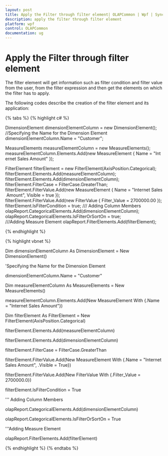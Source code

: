 ```yaml
---
layout: post
title: Apply the Filter through filter element| OLAPCommon | Wpf | Syncfusion
description: apply the filter through filter element
platform: wpf
control: OLAPCommon
documentation: ug
---
```


# Apply the Filter through filter element

The filter element will get information such as filter condition and filter value from the user, from the filter expression and then get the elements on which the filter has to apply.

The following codes describe the creation of the filter element and its application: 

{% tabs %}
{% highlight c# %}



DimensionElement dimensionElementColumn = new DimensionElement();
//Specifying the Name for the Dimension Element
dimensionElementColumn.Name = "Customer";

MeasureElements measureElementColumn = new MeasureElements();
measureElementColumn.Elements.Add(new MeasureElement { Name = "Internet Sales Amount" });

FilterElement filterElement = new FilterElement(AxisPosition.Categorical);
filterElement.Elements.Add(measureElementColumn);
filterElement.Elements.Add(dimensionElementColumn);
filterElement.FilterCase = FilterCase.GreaterThan;
filterElement.FilterValue.Add(new MeasureElement { Name = "Internet Sales Amount", Visible = true });
filterElement.FilterValue.Add(new FilterValue { Filter_Value = 2700000.00 });
filterElement.IsFilterCondition = true;
/// Adding Column Members
olapReport.CategoricalElements.Add(dimensionElementColumn);
olapReport.CategoricalElements.IsFilterOrSortOn = true;
///Adding Measure Element
olapReport.FilterElements.Add(filterElement);


{% endhighlight  %}


{% highlight vbnet %}



Dim dimensionElementColumn As DimensionElement = New DimensionElement()

'Specifying the Name for the Dimension Element

dimensionElementColumn.Name = "Customer"



Dim measureElementColumn As MeasureElements = New MeasureElements()

measureElementColumn.Elements.Add(New MeasureElement With {.Name = "Internet Sales Amount"})



Dim filterElement As FilterElement = New FilterElement(AxisPosition.Categorical)

filterElement.Elements.Add(measureElementColumn)

filterElement.Elements.Add(dimensionElementColumn)

filterElement.FilterCase = FilterCase.GreaterThan



filterElement.FilterValue.Add(New MeasureElement With {.Name = "Internet Sales Amount", .Visible = True})



filterElement.FilterValue.Add(New FilterValue With {.Filter_Value = 2700000.0})

filterElement.IsFilterCondition = True

''' Adding Column Members

olapReport.CategoricalElements.Add(dimensionElementColumn)

olapReport.CategoricalElements.IsFilterOrSortOn = True

'''Adding Measure Element

olapReport.FilterElements.Add(filterElement)


{% endhighlight %}
{% endtabs %}

